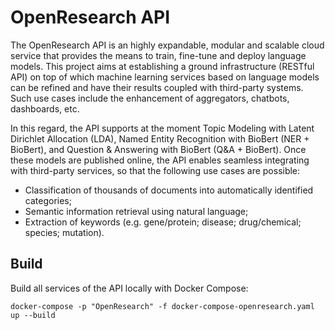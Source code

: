 # OpenResearch API

The OpenResearch API is an highly expandable, modular and scalable cloud service that provides the means to train, fine-tune and deploy language models. This project aims at establishing a ground infrastructure (RESTful API) on top of which machine learning services based on language models can be refined and have their results coupled with third-party systems. Such use cases include the enhancement of aggregators, chatbots, dashboards, etc.  

In this regard, the API supports at the moment Topic Modeling with Latent Dirichlet Allocation (LDA), Named Entity Recognition with BioBert (NER + BioBert), and Question & Answering with BioBert (Q&A + BioBert). Once these models are published online, the API enables seamless integrating with third-party services, so that the following use cases are possible:

* Classification of thousands of documents into automatically identified categories;
* Semantic information retrieval using natural language;
* Extraction of keywords (e.g. gene/protein; disease; drug/chemical; species; mutation). 

## Build 

Build all services of the API locally with Docker Compose:

`docker-compose -p "OpenResearch" -f docker-compose-openresearch.yaml up --build`